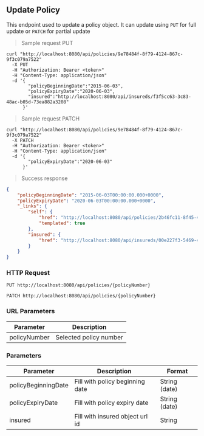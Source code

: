 ## Update Policy

This endpoint used to update a policy object. It can update using <code>PUT</code> for full update or <code>PATCH</code> for partial update

> Sample request PUT

```shell
curl "http://localhost:8080/api/policies/9e78484f-8f79-4124-867c-9f3c079a7522"
  -X PUT
  -H "Authorization: Bearer <token>"
  -H "Content-Type: application/json"
  -d '{
        "policyBeginningDate":"2015-06-03",
        "policyExpiryDate":"2020-06-03",
        "insured":"http://localhost:8080/api/insureds/f3f5cc63-3c83-48ac-b05d-73ea882a3208"
      }'
```

> Sample request PATCH

```shell
curl "http://localhost:8080/api/policies/9e78484f-8f79-4124-867c-9f3c079a7522"
  -X PATCH
  -H "Authorization: Bearer <token>"
  -H "Content-Type: application/json"
  -d '{
        "policyExpiryDate":"2020-06-03"
      }'
```

> Success response

```json
{
    "policyBeginningDate": "2015-06-03T00:00:00.000+0000",
    "policyExpiryDate": "2020-06-03T00:00:00.000+0000",
    "_links": {
        "self": {
            "href": "http://localhost:8080/api/policies/2b46fc11-8f45-43ac-a305-fbe1be4b7dae{?projection}",
            "templated": true
        },
        "insured": {
            "href": "http://localhost:8080/api/insureds/00e227f3-5469-4e3d-ad7a-4c79833358e4"
        }
    }
}
```

### HTTP Request

`PUT http://localhost:8080/api/policies/{policyNumber}`

`PATCH http://localhost:8080/api/policies/{policyNumber}`

### URL Parameters

Parameter | Description
--------- | -----------
policyNumber | Selected policy number

### Parameters

Parameter | Description | Format
--------- | ----------- | ------
policyBeginningDate | Fill with policy beginning date | String (date)
policyExpiryDate | Fill with policy expiry date | String (date)
insured | Fill with insured object url id | String
